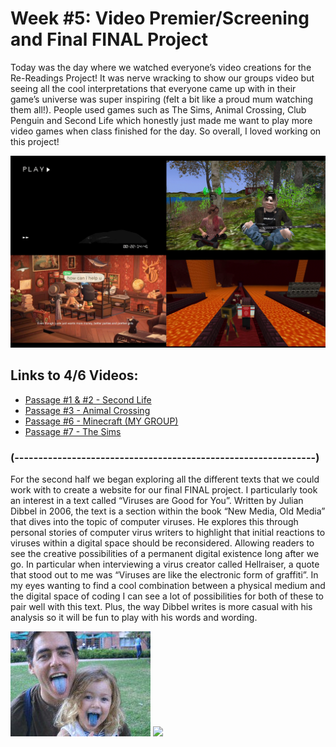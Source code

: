 # Week #5: Video Premier/Screening and Final FINAL Project

Today was the day where we watched everyone’s video creations for the Re-Readings Project! It was nerve wracking to show our groups video but seeing all the cool interpretations that everyone came up with in their game’s universe was super inspiring (felt a bit like a proud mum watching them all!). People used games such as The Sims, Animal Crossing, Club Penguin and Second Life which honestly just made me want to play more video games when class finished for the day. So overall, I loved working on this project!

<img src="peeps-videos.png">

## Links to 4/6 Videos:
* [Passage #1 & #2 - Second Life](https://www.youtube.com/watch?v=KQGvEqaG5Ro&ab_channel=FinnArundel)
* [Passage #3 - Animal Crossing](https://www.youtube.com/watch?v=2yYnmJMJ8Ks&feature=youtu.be&ab_channel=ZRF)
* [Passage #6 - Minecraft (MY GROUP)](https://www.youtube.com/watch?v=J1A5MzelAxQ&feature=youtu.be&ab_channel=ziyunyuan)
* [Passage #7 - The Sims](https://www.youtube.com/watch?v=leyVlwvDqNM&feature=youtu.be&ab_channel=unianlai)

### (---------------------------------------------------------------) ###

For the second half we began exploring all the different texts that we could work with to create a website for our final FINAL project. I particularly took an interest in a text called “Viruses are Good for You”. Written by Julian Dibbel in 2006, the text is a section within the book “New Media, Old Media” that dives into the topic of computer viruses. He explores this through personal stories of computer virus writers to highlight that initial reactions to viruses within a digital space should be reconsidered. Allowing readers to see the creative possibilities of a permanent digital existence long after we go. In particular when interviewing a virus creator called Hellraiser, a quote that stood out to me was “Viruses are like the electronic form of graffiti”. In my eyes wanting to find a cool combination between a physical medium and the digital space of coding I can see a lot of possibilities for both of these to pair well with this text. Plus, the way Dibbel writes is more casual with his analysis so it will be fun to play with his words and wording. 

<img src="bluetongues.jpg">

<img src="Screen Shot 2020-10-22 at 4.32.00 pm.png">
